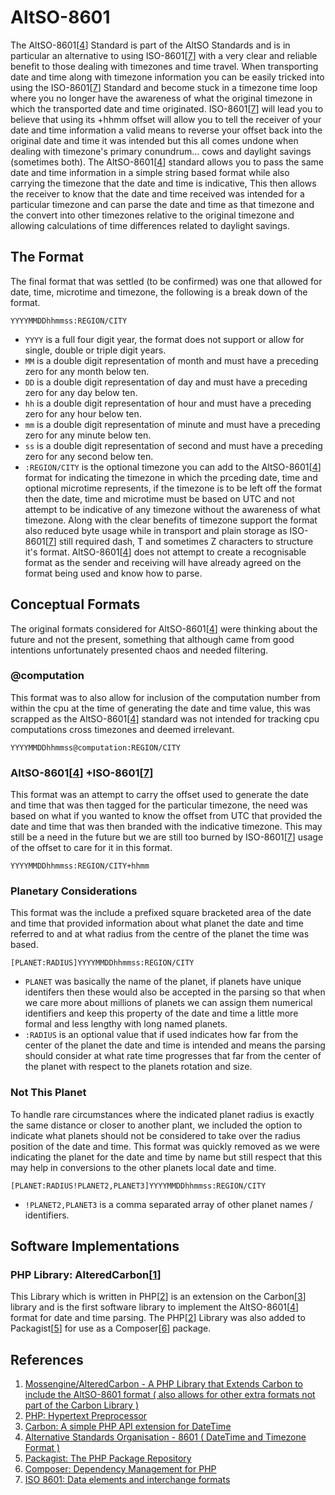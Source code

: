 # AltSO-8601
The AltSO-8601[[4]] Standard is part of the AltSO Standards and is in particular an alternative to using ISO-8601[[7]] with a very clear and reliable benefit to those dealing with timezones and time travel. When transporting date and time along with timezone information you can be easily tricked into using the ISO-8601[[7]] Standard and become stuck in a timezone time loop where you no longer have the awareness of what the original timezone in which the transported date and time originated. ISO-8601[[7]] will lead you to believe that using its +hhmm offset will allow you to tell the receiver of your date and time information a valid means to reverse your offset back into the original date and time it was intended but this all comes undone when dealing with timezone's primary conundrum... cows and daylight savings (sometimes both). The AltSO-8601[[4]] standard allows you to pass the same date and time information in a simple string based format while also carrying the timezone that the date and time is indicative, This then allows the receiver to know that the date and time received was intended for a particular timezone and can parse the date and time as that timezone and the convert into other timezones relative to the original timezone and allowing calculations of time differences related to daylight savings.

## The Format
The final format that was settled (to be confirmed) was one that allowed for date, time, microtime and timezone, the following is a break down of the format.
```
YYYYMMDDhhmmss:REGION/CITY
```
* `YYYY` is a full four digit year, the format does not support or allow for single, double or triple digit years.
* `MM` is a double digit representation of month and must have a preceding zero for any month below ten.
* `DD` is a double digit representation of day and must have a preceding zero for any day below ten.
* `hh` is a double digit representation of hour and must have a preceding zero for any hour below ten.
* `mm` is a double digit representation of minute and must have a preceding zero for any minute below ten.
* `ss` is a double digit representation of second and must have a preceding zero for any second below ten.
* `:REGION/CITY` is the optional timezone you can add to the AltSO-8601[[4]] format for indicating the timezone in which the prceding date, time and optional microtime represents, if the timezone is to be left off the format then the date, time and microtime must be based on UTC and not attempt to be indicative of any timezone without the awareness of what timezone.
Along with the clear benefits of timezone support the format also reduced byte usage while in transport and plain storage as ISO-8601[[7]] still required dash, T and sometimes Z characters to structure it's format. AltSO-8601[[4]] does not attempt to create a recognisable format as the sender and receiving will have already agreed on the format being used and know how to parse.


## Conceptual Formats
The original formats considered for AltSO-8601[[4]] were thinking about the future and not the present, something that although came from good intentions unfortunately presented chaos and needed filtering.

### @computation
This format was to also allow for inclusion of the computation number from within the cpu at the time of generating the date and time value, this was scrapped as the AltSO-8601[[4]] standard was not intended for tracking cpu computations cross timezones and deemed irrelevant.
```
YYYYMMDDhhmmss@computation:REGION/CITY
```

### AltSO-8601[[4]] +ISO-8601[[7]]
This format was an attempt to carry the offset used to generate the date and time that was then tagged for the particular timezone, the need was based on what if you wanted to know the offset from UTC that provided the date and time that was then branded with the indicative timezone. This may still be a need in the future but we are still too burned by ISO-8601[[7]] usage of the offset to care for it in this format.
```
YYYYMMDDhhmmss:REGION/CITY+hhmm
```

### Planetary Considerations
This format was the include a prefixed square bracketed area of the date and time that provided information about what planet the date and time referred to and at what radius from the centre of the planet the time was based.
```
[PLANET:RADIUS]YYYYMMDDhhmmss:REGION/CITY
```
* `PLANET` was basically the name of the planet, if planets have unique identifers then these would also be accepted in the parsing so that when we care more about millions of planets we can assign them numerical identifiers and keep this property of the date and time a little more formal and less lengthy with long named planets.
* `:RADIUS` is an optional value that if used indicates how far from the center of the planet the date and time is intended and means the parsing should consider at what rate time progresses that far from the center of the planet with respect to the planets rotation and size.

### Not This Planet
To handle rare circumstances where the indicated planet radius is exactly the same distance or closer to another plant, we included the option to indicate what planets should not be considered to take over the radius position of the date and time. This format was quickly removed as we were indicating the planet for the date and time by name but still respect that this may help in conversions to the other planets local date and time.
```
[PLANET:RADIUS!PLANET2,PLANET3]YYYYMMDDhhmmss:REGION/CITY 
```
* `!PLANET2,PLANET3` is a comma separated array of other planet names / identifiers.


## Software Implementations

### PHP Library: AlteredCarbon[[1]]
This Library which is written in PHP[[2]] is an extension on the Carbon[[3]] library and is the first software library to implement the AltSO-8601[[4]] format for date and time parsing. The PHP[[2]] Library was also added to Packagist[[5]] for use as a Composer[[6]] package.


## References

1. [Mossengine/AlteredCarbon - A PHP Library that Extends Carbon to include the AltSO-8601 format ( also allows for other extra formats not part of the Carbon Library )][1]
2. [PHP: Hypertext Preprocessor][2]
3. [Carbon: A simple PHP API extension for DateTime][3]
4. [Alternative Standards Organisation - 8601 ( DateTime and Timezone Format )][4]
5. [Packagist: The PHP Package Repository][5]
6. [Composer: Dependency Management for PHP][6]
7. [ISO 8601: Data elements and interchange formats][7]

[1]: https://github.com/Mossengine/AlteredCarbon
[2]: https://secure.php.net/
[3]: https://github.com/briannesbitt/Carbon
[4]: https://github.com/Gitapedia/AltSO-8601
[5]: https://packagist.org/
[6]: https://getcomposer.org/
[7]: https://en.wikipedia.org/wiki/ISO_8601